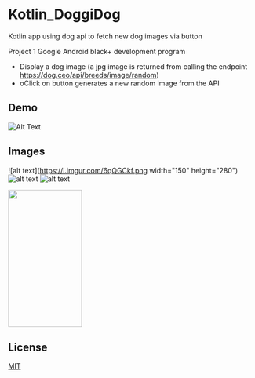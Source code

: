 # Kotlin_DoggiDog
Kotlin app using dog api to fetch new dog images via button

Project 1 Google Android black+ development program

- Display a dog image (a jpg image is returned from calling the endpoint https://dog.ceo/api/breeds/image/random)
- oClick on button generates a new random image from the API


## Demo
![Alt Text](https://media4.giphy.com/media/Zo4HQgsIhdUL4j3MI5/giphy.gif?cid=790b761134332d2948681e9c67f559e19ddd4834a53d7089&rid=giphy.gif&ct=g)

## Images
![alt text](https://i.imgur.com/6qQGCkf.png width="150" height="280") 
![alt text](https://i.imgur.com/MAdnaz6.png)
![alt text](https://i.imgur.com/newqJza.png)

<img src="https://i.imgur.com/6qQGCkf.png" width="150" height="280">

## License
[MIT](https://choosealicense.com/licenses/mit/)

